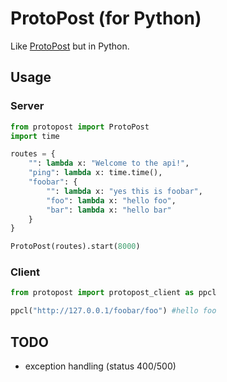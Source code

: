 # ProtoPost (for Python)

Like [ProtoPost](https://github.com/tehzevo/protopost) but in Python.

## Usage
### Server
```python
from protopost import ProtoPost
import time

routes = {
    "": lambda x: "Welcome to the api!",
    "ping": lambda x: time.time(),
    "foobar": {
        "": lambda x: "yes this is foobar",
        "foo": lambda x: "hello foo",
        "bar": lambda x: "hello bar"
    }
}

ProtoPost(routes).start(8000)
```

### Client
```python
from protopost import protopost_client as ppcl

ppcl("http://127.0.0.1/foobar/foo") #hello foo
```

## TODO
* exception handling (status 400/500)
